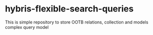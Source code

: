 # hybris-flexible-search-queries
This is simple repository to store OOTB relations, collection and models complex query model
